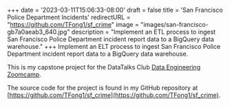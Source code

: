 +++
date = '2023-03-11T15:06:33-08:00'
draft = false
title = 'San Francisco Police Department Incidents'
redirectURL = "https://github.com/TFong1/sf_crime"
image = "images/san-francisco-gb7a0aeab3_640.jpg"
description = "Implement an ETL process to ingest San Francisco Police Department incident report data to a BigQuery data warehouse."
+++
Implement an ELT process to ingest San Francisco Police Department incident report data to a BigQuery data warehouse.

This is my capstone project for the DataTalks Club [Data Engineering Zoomcamp](https://github.com/DataTalksClub/data-engineering-zoomcamp/).

The source code for the project is found in my GitHub repository at [https://github.com/TFong1/sf_crime](https://github.com/TFong1/sf_crime).
